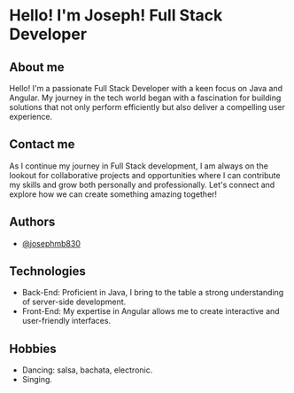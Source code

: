 # Hello! I'm Joseph! Full Stack Developer

## About me
Hello! I'm a passionate Full Stack Developer with a keen focus on Java and Angular. My journey in the tech world began with a fascination for building solutions that not only perform efficiently but also deliver a compelling user experience.

## Contact me
As I continue my journey in Full Stack development, I am always on the lookout for collaborative projects and opportunities where I can contribute my skills and grow both personally and professionally. Let's connect and explore how we can create something amazing together!

## Authors

- [@josephmb830](https://github.com/josephmb830)

## Technologies
- Back-End: Proficient in Java, I bring to the table a strong understanding of server-side development.
- Front-End: My expertise in Angular allows me to create interactive and user-friendly interfaces.


## Hobbies
- Dancing: salsa, bachata, electronic.
- Singing.
